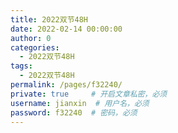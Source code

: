 ```yaml
---
title: 2022双节48H
date: 2022-02-14 00:00:00
author: 0
categories: 
  - 2022双节48H
tags: 
  - 2022双节48H
permalink: /pages/f32240/
private: true     # 开启文章私密，必须
username: jianxin  # 用户名，必须
password: f32240  # 密码，必须
---
```


